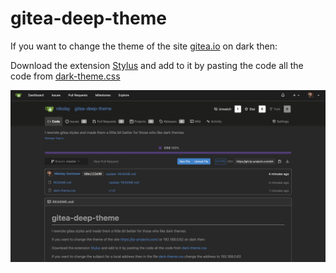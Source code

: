 # gitea-deep-theme

If you want to change the theme of the site <a href="https://gitea.io/">gitea.io</a> on dark then:

Download the extension <a href="https://chrome.google.com/webstore/detail/stylus/clngdbkpkpeebahjckkjfobafhncgmne?hl=ru" target="_blank">Stylus</a> and add to it by pasting the code all the code from <a href="https://github.com/zemtsow/gitea-deep-theme/blob/v1.0/dark-theme.css" target="_blank">dark-theme.css</a>

![Preview](https://github.com/zemtsow/gitea-deep-theme/blob/v1.0/gitea-deep-theme.png)
